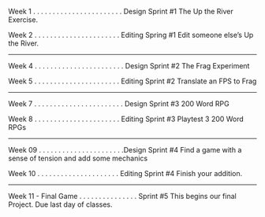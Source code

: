 Week 1 . . . . . . . . . . . . . . . . . . . . . . . Design Sprint #1
The Up the River Exercise.

Week 2 . . . . . . . . . . . . . . . . . . . . . . Editing Spring #1
Edit someone else’s Up the River.

---

Week 4 . . . . . . . . . . . . . . . . . . . . . . . Design Sprint #2
The Frag Experiment

Week 5 . . . . . . . . . . . . . . . . . . . . . . Editing Sprint #2
Translate an FPS to Frag

---

Week 7 . . . . . . . . . . . . . . . . . . . . . . . Design Sprint #3
200 Word RPG

Week 8 . . . . . . . . . . . . . . . . . . . . . . Editing Sprint #3
Playtest 3 200 Word RPGs

---

Week 09 . . . . . . . . . . . . . . . . . . . . . .Design Sprint #4
Find a game with a sense of tension and add some
mechanics

Week 10 . . . . . . . . . . . . . . . . . . . . . Editing Sprint #4
Finish your addition.

---

Week 11 - Final Game . . . . . . . . . . . . . . . Sprint #5
This begins our final Project. Due last day of classes.